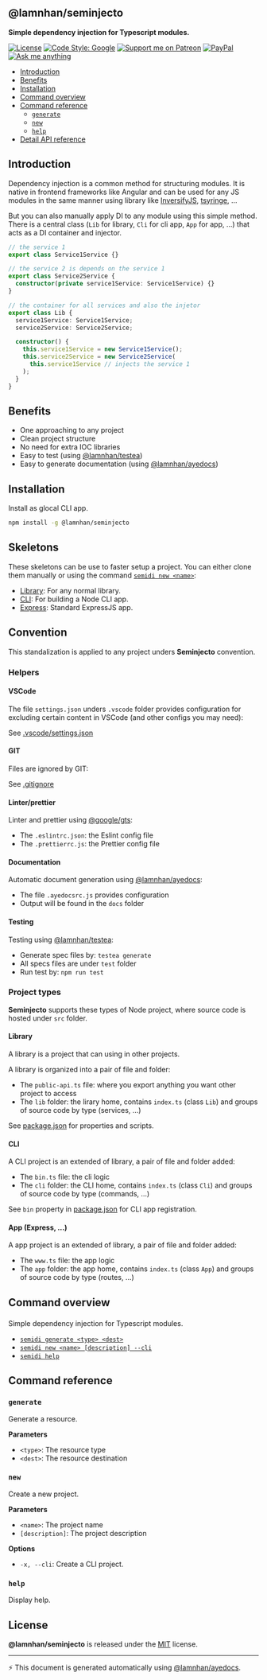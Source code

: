 <section id="head" data-note="AUTO-GENERATED CONTENT, DO NOT EDIT DIRECTLY!">

# @lamnhan/seminjecto

**Simple dependency injection for Typescript modules.**

</section>

<section id="header">

[![License][license_badge]][license_url]
[![Code Style: Google](https://img.shields.io/badge/code%20style-google-blueviolet.svg)](https://github.com/google/gts)
[![Support me on Patreon][patreon_badge]][patreon_url]
[![PayPal][paypal_donate_badge]][paypal_donate_url]
[![Ask me anything][ask_me_badge]][ask_me_url]

[license_badge]: https://img.shields.io/github/license/mashape/apistatus.svg
[license_url]: https://github.com/lamnhan/seminjecto/blob/master/LICENSE
[patreon_badge]: https://lamnhan.github.io/assets/images/badges/patreon.svg
[patreon_url]: https://www.patreon.com/lamnhan
[paypal_donate_badge]: https://lamnhan.github.io/assets/images/badges/paypal_donate.svg
[paypal_donate_url]: https://www.paypal.me/lamnhan
[ask_me_badge]: https://img.shields.io/badge/ask/me-anything-1abc9c.svg
[ask_me_url]: https://m.me/lamhiennhan

</section>

<section id="tocx" data-note="AUTO-GENERATED CONTENT, DO NOT EDIT DIRECTLY!">

- [Introduction](#introduction)
- [Benefits](#benefits)
- [Installation](#installation)
- [Command overview](#command-overview)
- [Command reference](#command-reference)
  - [`generate`](#command-generate)
  - [`new`](#command-new)
  - [`help`](#command-help)
- [Detail API reference](https://lamnhan.com/seminjecto)


</section>

<section id="main">

## Introduction

Dependency injection is a common method for structuring modules. It is native in frontend frameworks like Angular and can be used for any JS modules in the same manner using library like [InversifyJS](http://inversify.io/), [tsyringe](https://github.com/microsoft/tsyringe), ...

But you can also manually apply DI to any module using this simple method. There is a central class (`Lib` for library, `Cli` for cli app, `App` for app, ...) that acts as a DI container and injector.

```ts
// the service 1
export class Service1Service {}

// the service 2 is depends on the service 1
export class Service2Service {
  constructor(private service1Service: Service1Service) {}
}

// the container for all services and also the injetor
export class Lib {
  service1Service: Service1Service;
  service2Service: Service2Service;

  constructor() {
    this.service1Service = new Service1Service();
    this.service2Service = new Service2Service(
      this.service1Service // injects the service 1
    );
  }
}
```

## Benefits

- One approaching to any project
- Clean project structure
- No need for extra IOC libraries
- Easy to test (using [@lamnhan/testea](https://github.com/lamnhan/testea))
- Easy to generate documentation (using [@lamnhan/ayedocs](https://github.com/lamnhan/ayedocs))

## Installation

Install as glocal CLI app.

```sh
npm install -g @lamnhan/seminjecto
```

## Skeletons

These skeletons can be use to faster setup a project. You can either clone them manually or using the command [`semidi new <name>`](#command-new):

- [Library](https://github.com/lamnhan/seminjecto-lib): For any normal library.
- [CLI](https://github.com/lamnhan/seminjecto-cli): For building a Node CLI app.
- [Express](https://github.com/lamnhan/seminjecto-express): Standard ExpressJS app.

## Convention

This standalization is applied to any project unders **Seminjecto** convention.

### Helpers

#### VSCode

The file `settings.json` unders `.vscode` folder provides configuration for excluding certain content in VSCode (and other configs you may need):

See [.vscode/settings.json](https://github.com/lamnhan/seminjecto/blob/master/.vscode/settings.json)

#### GIT

Files are ignored by GIT:

See [.gitignore](https://github.com/lamnhan/seminjecto/blob/master/.gitignore)

#### Linter/prettier

Linter and prettier using [@google/gts](https://github.com/google/gts):

- The `.eslintrc.json`: the Eslint config file
- The `.prettierrc.js`: the Prettier config file

#### Documentation

Automatic document generation using [@lamnhan/ayedocs](https://github.com/lamnhan/ayedocs):

- The file `.ayedocsrc.js` provides configuration
- Output will be found in the `docs` folder

#### Testing

Testing using [@lamnhan/testea](https://github.com/lamnhan/testea):

- Generate spec files by: `testea generate`
- All specs files are under `test` folder
- Run test by: `npm run test`

### Project types

**Seminjecto** supports these types of Node project, where source code is hosted under `src` folder.

#### Library

A library is a project that can using in other projects.

A library is organized into a pair of file and folder:

- The `public-api.ts` file: where you export anything you want other project to access
- The `lib` folder: the lirary home, contains `index.ts` (class `Lib`) and groups of source code by type (services, ...)

See [package.json](https://github.com/lamnhan/seminjecto/blob/master/package.json) for properties and scripts.

#### CLI

A CLI project is an extended of library, a pair of file and folder added:

- The `bin.ts` file: the cli logic
- The `cli` folder: the CLI home, contains `index.ts` (class `Cli`) and groups of source code by type (commands, ...)

See `bin` property in [package.json](https://github.com/lamnhan/seminjecto/blob/master/package.json) for CLI app registration.

#### App (Express, ...)

A app project is an extended of library, a pair of file and folder added:

- The `www.ts` file: the app logic
- The `app` folder: the app home, contains `index.ts` (class `App`) and groups of source code by type (routes, ...)

</section>

<section id="cli" data-note="AUTO-GENERATED CONTENT, DO NOT EDIT DIRECTLY!">

<h2><a name="command-overview"><p>Command overview</p>
</a></h2>

Simple dependency injection for Typescript modules.

- [`semidi generate <type> <dest>`](#command-generate)
- [`semidi new <name> [description] --cli`](#command-new)
- [`semidi help`](#command-help)

<h2><a name="command-reference"><p>Command reference</p>
</a></h2>

<h3><a name="command-generate"><p><code>generate</code></p>
</a></h3>

Generate a resource.

**Parameters**

- `<type>`: The resource type
- `<dest>`: The resource destination

<h3><a name="command-new"><p><code>new</code></p>
</a></h3>

Create a new project.

**Parameters**

- `<name>`: The project name
- `[description]`: The project description

**Options**

- `-x, --cli`: Create a CLI project.

<h3><a name="command-help"><p><code>help</code></p>
</a></h3>

Display help.

</section>

<section id="license" data-note="AUTO-GENERATED CONTENT, DO NOT EDIT DIRECTLY!">

## License

**@lamnhan/seminjecto** is released under the [MIT](https://github.com/lamnhan/seminjecto/blob/master/LICENSE) license.

</section>

<section id="attr">

---

⚡️ This document is generated automatically using [@lamnhan/ayedocs](https://github.com/lamnhan/ayedocs).

</section>
